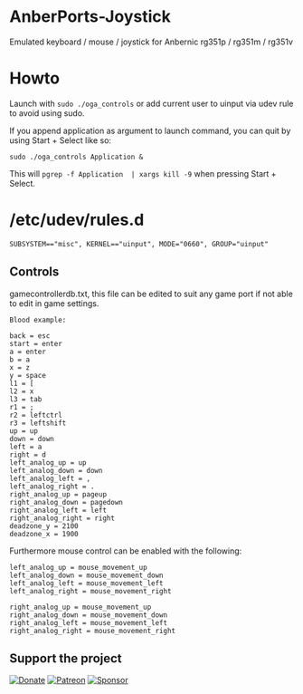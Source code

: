# AnberPorts-Joystick
Emulated keyboard / mouse / joystick for Anbernic rg351p / rg351m / rg351v

# Howto
Launch with `sudo ./oga_controls` or add current user to uinput via udev rule to avoid using sudo.

If you append application as argument to launch command, you can quit by using Start + Select like so:

`sudo ./oga_controls Application &`

This will `pgrep -f Application  | xargs kill -9` when pressing Start + Select.

# /etc/udev/rules.d
```
SUBSYSTEM=="misc", KERNEL=="uinput", MODE="0660", GROUP="uinput"
```

## Controls
gamecontrollerdb.txt, this file can be edited to suit any game port if not able to edit in game settings.

`Blood example:`
```
back = esc
start = enter
a = enter
b = a
x = z
y = space
l1 = [
l2 = x
l3 = tab
r1 = ;
r2 = leftctrl
r3 = leftshift
up = up
down = down
left = a
right = d
left_analog_up = up
left_analog_down = down
left_analog_left = ,
left_analog_right = .
right_analog_up = pageup
right_analog_down = pagedown
right_analog_left = left
right_analog_right = right
deadzone_y = 2100
deadzone_x = 1900
```

Furthermore mouse control can be enabled with the following:
```
left_analog_up = mouse_movement_up
left_analog_down = mouse_movement_down
left_analog_left = mouse_movement_left
left_analog_right = mouse_movement_right

right_analog_up = mouse_movement_up
right_analog_down = mouse_movement_down
right_analog_left = mouse_movement_left
right_analog_right = mouse_movement_right
```

Support the project
---

[![Donate](https://github.com/krishenriksen/AnberPorts/raw/master/donate.png)](https://www.paypal.me/krishenriksendk)
[![Patreon](https://github.com/krishenriksen/AnberPorts/raw/master/patreon.png)](https://www.patreon.com/bePatron?u=54003740)
[![Sponsor](https://github.com/krishenriksen/AnberPorts/raw/master/sponsor.png)](https://github.com/sponsors/krishenriksen)
